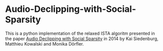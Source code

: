 # Audio-Declipping-with-Social-Sparsity

This is a python implementation of the relaxed ISTA algoritm presented in the paper <a href="https://hal.archives-ouvertes.fr/hal-01002998/document">Audio Declipping with Social Sparsity</a> in 2014 by Kai Siedenburg, Matthieu Kowalski and Monika Dörfler.
